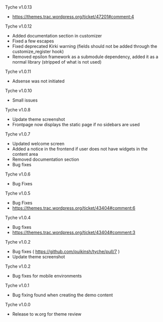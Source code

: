 Tyche v1.0.13
- https://themes.trac.wordpress.org/ticket/47201#comment:4

Tyche v1.0.12
- Added documentation section in customizer
- Fixed a few escapes
- Fixed deprecated Kirki warning (fields should not be added through the customize_register hook)
- Removed epsilon framework as a submodule dependency, added it as a normal library (stripped of what is not used)

Tyche v1.0.11
- Adsense was not initiated

Tyche v1.0.10
- Small issues

Tyche v1.0.8
- Update theme screenshot
- Frontpage now displays the static page if no sidebars are used

Tyche v1.0.7
- Updated welcome screen
- Added a notice in the frontend if user does not have widgets in the content area
- Removed documentation section
- Bug fixes

Tyche v1.0.6
- Bug Fixes

Tyche v1.0.5
- Bug Fixes
- https://themes.trac.wordpress.org/ticket/43404#comment:6

Tyche v1.0.4
- Bug fixes
- https://themes.trac.wordpress.org/ticket/43404#comment:3

Tyche v1.0.2
- Bug fixes ( https://github.com/puikinsh/tyche/pull/7 )
- Update theme screenshot

Tyche v1.0.2
- Bug fixes for mobile environments

Tyche v1.0.1
- Bug fixing found when creating the demo content

Tyche v1.0.0 
- Release to w.org for theme review

